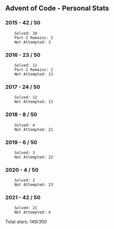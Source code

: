## Advent of Code - Personal Stats
### 2015 - 42 / 50
```
	Solved: 20
	Part 2 Remains: 2
	Not Attempted: 3
```
### 2016 - 23 / 50
```
	Solved: 11
	Part 2 Remains: 1
	Not Attempted: 13
```
### 2017 - 24 / 50
```
	Solved: 12
	Not Attempted: 13
```
### 2018 - 8 / 50
```
	Solved: 4
	Not Attempted: 21
```
### 2019 - 6 / 50
```
	Solved: 3
	Not Attempted: 22
```
### 2020 - 4 / 50
```
	Solved: 2
	Not Attempted: 23
```
### 2021 - 42 / 50
```
	Solved: 21
	Not Attempted: 4
```
Total stars: 149/350
